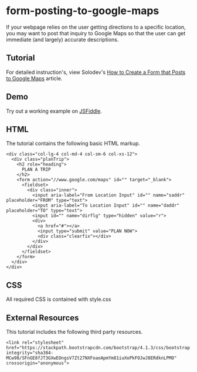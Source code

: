 # form-posting-to-google-maps
If your webpage relies on the user getting directions to a specific location, you may want to post that inquiry to Google Maps so that the user can get immediate (and largely) accurate descriptions.

## Tutorial
For detailed instruction's, view Solodev's [How to Create a Form that Posts to Google Maps](https://www.solodev.com/blog/web-design/how-to-create-a-form-that-posts-to-google-maps.stml) article.

## Demo
Try out a working example on [JSFiddle](https://jsfiddle.net/solodev/do8yLvc7/).

## HTML
The tutorial contains the following basic HTML markup.

```
<div class="col-lg-4 col-md-4 col-sm-6 col-xs-12">
  <div class="planTrip">
    <h2 role="heading">
      PLAN A TRIP
    </h2>
    <form action="//www.google.com/maps" id="" target="_blank">
      <fieldset>
        <div class="inner">
          <input aria-label="From Location Input" id="" name="saddr" placeholder="FROM" type="text">
          <input aria-label="To Location Input" id="" name="daddr" placeholder="TO" type="text">
          <input id="" name="dirflg" type="hidden" value="r">
          <div>
            <a href="#"></a>
            <input type="submit" value="PLAN NOW">
            <div class="clearfix"></div>
          </div>
        </div>
      </fieldset>
    </form>
  </div>
</div>   
```

## CSS
All required CSS is contained with style.css

## External Resources
This tutorial includes the following third party resources.

```
<link rel="stylesheet" href="https://stackpath.bootstrapcdn.com/bootstrap/4.1.3/css/bootstrap.min.css" integrity="sha384-MCw98/SFnGE8fJT3GXwEOngsV7Zt27NXFoaoApmYm81iuXoPkFOJwJ8ERdknLPMO" crossorigin="anonymous">
```